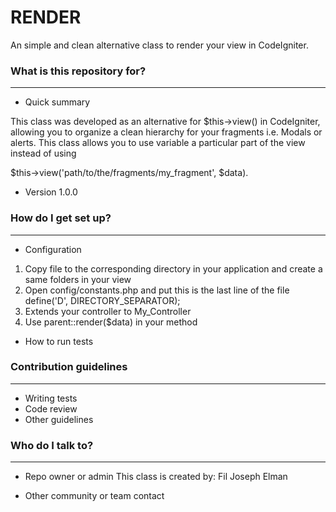 # RENDER #

An simple and clean alternative class to render your view in CodeIgniter.

### What is this repository for? ###
____________________________________

* Quick summary

This class was developed as an alternative for $this->view() in CodeIgniter, allowing you to organize a clean hierarchy for
your fragments i.e. Modals or alerts. This class allows you to use variable a particular part of the view instead of using

$this->view('path/to/the/fragments/my_fragment', $data).

* Version 1.0.0

### How do I get set up? ###
____________________________
* Configuration

1. Copy file to the corresponding directory in your application and create a same folders in your view
2. Open config/constants.php and put this is the last line of the file
define('D', DIRECTORY_SEPARATOR);
3. Extends your controller to My_Controller
4. Use parent::render($data) in your method
* How to run tests

### Contribution guidelines ###
_______________________________

* Writing tests
* Code review
* Other guidelines

### Who do I talk to? ###
_________________________

* Repo owner or admin
This class is created by: Fil Joseph Elman

* Other community or team contact
